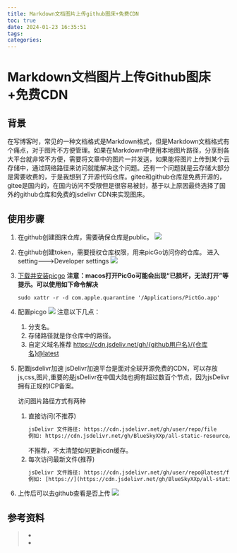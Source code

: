 ```yaml
---
title: Markdown文档图片上传github图床+免费CDN
toc: true
date: 2024-01-23 16:35:51
tags:
categories:
---
```


# Markdown文档图片上传Github图床+免费CDN

## 背景
在写博客时，常见的一种文档格式是Markdown格式，但是Markdown文档格式有个痛点，对于图片不方便管理。如果在Markdown中使用本地图片路径，分享到各大平台就非常不方便，需要将文章中的图片一并发送，如果能将图片上传到某个云存储中，通过网络路径来访问就能解决这个问题。还有一个问题就是云存储大部分是需要收费的，于是我想到了开源代码仓库。gitee和github仓库是免费开源的，gitee是国内的，在国内访问不受限但是很容易被封，基于以上原因最终选择了国外的github仓库和免费的jsdelivr CDN来实现图床。
## 使用步骤
1. 在github创建图床仓库，需要确保仓库是public。
   ![](https://cdn.jsdelivr.net/gh/BlueSkyXXp/all-static-resource@latest/blog/images/create-repo-for-picgo.png)


2. 在github创建token，需要授权仓库权限，用来picGo访问你的仓库。
   进入setting--->Developer settings
   ![](https://cdn.jsdelivr.net/gh/BlueSkyXXp/all-static-resource@latest/blog/images/create-github-token-for-picgo.png)
   
3. [下载并安装picgo](https://picgo.github.io/PicGo-Doc/zh/guide/#%E4%B8%8B%E8%BD%BD%E5%AE%89%E8%A3%85)
    **注意：macos打开PicGo可能会出现“已损坏，无法打开”等提示。可以使用如下命令解决**
    ```shell
    sudo xattr -r -d com.apple.quarantine '/Applications/PictGo.app'
    ```
4. 配置picgo
    ![](https://cdn.jsdelivr.net/gh/BlueSkyXXp/all-static-resource@latest/blog/images/picgo-config.png)
    注意以下几点：
    1.  分支名。
    2.  存储路径就是你仓库中的路径。
    3.  自定义域名推荐 https://cdn.jsdeliv.net/gh/{github用户名}/{仓库名}@latest

5. 配置jsdelivr加速
    jsDelivr加速平台是面对全球开源免费的CDN，可以存放js,css,图片,重要的是jsDelivr在中国大陆也拥有超过数百个节点，因为jsDelivr拥有正规的ICP备案。
    
    访问图片路径方式有两种
   1. 直接访问(不推荐)
        ```txt
        jsDelivr 文件路径: https://cdn.jsdelivr.net/gh/user/repo/file
        例如: https://cdn.jsdelivr.net/gh/BlueSkyXXp/all-static-resource/blog/images/picgo-config.png
        ```
        不推荐，不太清楚如何更新cdn缓存。
   2. 每次访问最新文件(推荐)
        ```txt
        jsDelivr 文件路径: https://cdn.jsdelivr.net/gh/user/repo@latest/file
        例如: [https://](https://cdn.jsdelivr.net/gh/BlueSkyXXp/all-static-resource@latest/blog/images/picgo-config.png)
        ```
6. 上传后可以去github查看是否上传
    ![](https://cdn.jsdelivr.net/gh/BlueSkyXXp/all-static-resource@latest/blog/images/upload-image-to-github-by-picgo.png)




## 参考资料
> - []()
> - []()

